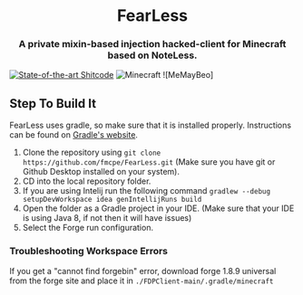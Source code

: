 <div align="center">
<h1>FearLess</h1>
<h3>A private mixin-based injection hacked-client for Minecraft based on NoteLess.</h3>
</div>

[![State-of-the-art Shitcode](https://img.shields.io/static/v1?label=State-of-the-art&message=Shitcode&color=7B5804)](https://github.com/trekhleb/state-of-the-art-shitcode)
![Minecraft](https://img.shields.io/badge/game-Minecraft-brightgreen)
![MeMayBeo]

## Step To Build It
FearLess uses gradle, so make sure that it is installed properly. Instructions can be found on [Gradle's website](https://gradle.org/install/).
1. Clone the repository using `git clone https://github.com/fmcpe/FearLess.git` (Make sure you have git or Github Desktop installed on your system).
2. CD into the local repository folder.
3. If you are using Intelij run the following command `gradlew --debug setupDevWorkspace idea genIntellijRuns build`
4. Open the folder as a Gradle project in your IDE. (Make sure that your IDE is using Java 8, if not then it will have issues)
5. Select the Forge run configuration.
### Troubleshooting Workspace Errors
If you get a "cannot find forgebin" error, download forge 1.8.9 universal from the forge site and place it in `./FDPClient-main/.gradle/minecraft`
